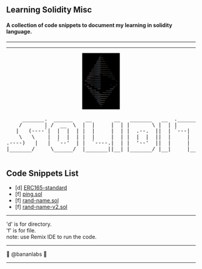 ## Learning Solidity Misc 
#### A collection of code snippets to document my learning in solidity language.
----------------------------------------------------------------------------
----------------------------------------------------------------------------
<div align="center">
<img src="imgs/eth-ascii-dark.png" width="100px" height="150"> 
</div>
<pre>
     _______.  ______    __       __   _______   __  .___________.____    ____ 
    /       | /  __  \  |  |     |  | |       \ |  | |           |\   \  /   / 
   |   (----`|  |  |  | |  |     |  | |  .--.  ||  | `---|  |----` \   \/   /  
    \   \    |  |  |  | |  |     |  | |  |  |  ||  |     |  |       \_    _/   
.----)   |   |  `--'  | |  `----.|  | |  '--'  ||  |     |  |         |  |     
|_______/     \______/  |_______||__| |_______/ |__|     |__|         |__|     
                                                                               
</pre>
</div>

## Code Snippets List

* [d] [ERC165-standard](https://github.com/bananlabs/learning_solidity_misc/tree/main/ERC165-standard)
* [f] [ping.sol](https://github.com/bananlabs/learning_solidity_misc/blob/main/ping.sol)
* [f] [rand-name.sol](https://github.com/bananlabs/learning_solidity_misc/blob/main/rand-name.sol)
* [f] [rand-name-v2.sol](https://github.com/bananlabs/learning_solidity_misc/blob/main/rand-name-v2.sol)
-----------------------------------------------------------------------------
'd' is for directory. <br /> 'f' is for file. <br />
note: use Remix IDE to run the code. 

-----------------------------------------------------------------------------

:banana: @bananlabs :monkey:

-----------------------------------------------------------------------------
                                                                                                                                                                                                                            
